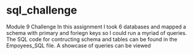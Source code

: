 # sql_challenge
Module 9 Challenge
In this assignment I took 6 databases and mapped a schema with primary and foriegn keys so I could run a myriad of queries. The SQL code for contructing schema and tables can be found in the Empoyees_SQL file. A showcase of queries can be viewed 
